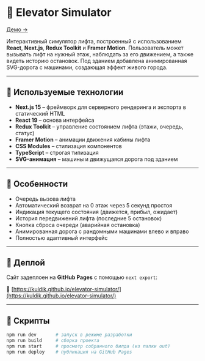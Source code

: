 # 🚀 Elevator Simulator

[Демо →](https://kuldik.github.io/elevator-simulator/)

Интерактивный симулятор лифта, построенный с использованием **React**, **Next.js**, **Redux Toolkit** и **Framer Motion**. Пользователь может вызывать лифт на нужный этаж, наблюдать за его движением, а также видеть историю остановок. Под зданием добавлена анимированная SVG-дорога с машинами, создающая эффект живого города.

---

## 🔧 Используемые технологии

- **Next.js 15** – фреймворк для серверного рендеринга и экспорта в статический HTML
- **React 19** – основа интерфейса
- **Redux Toolkit** – управление состоянием лифта (этажи, очередь, статус)
- **Framer Motion** – анимации движения кабины лифта
- **CSS Modules** – стилизация компонентов
- **TypeScript** – строгая типизация
- **SVG-анимация** – машины и движущаяся дорога под зданием

---

## 🧠 Особенности

- Очередь вызова лифта
- Автоматический возврат на 0 этаж через 5 секунд простоя
- Индикация текущего состояния (движется, прибыл, ожидает)
- История передвижений лифта (последние 5 остановок)
- Кнопка сброса очереди (аварийная остановка)
- Анимированная дорога с рандомными машинами влево и вправо
- Полностью адаптивный интерфейс

---

## 🚀 Деплой

Сайт задеплоен на **GitHub Pages** с помощью `next export`:

🔗 [https://kuldik.github.io/elevator-simulator/](https://kuldik.github.io/elevator-simulator/)

---

## 📁 Скрипты

```bash
npm run dev       # запуск в режиме разработки
npm run build     # сборка проекта
npm run start     # просмотр собранного билда (из папки out)
npm run deploy    # публикация на GitHub Pages
